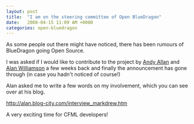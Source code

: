 ```yaml
---
layout: post
title:  "I am on the steering committee of Open BlueDragon"
date:   2008-04-15 11:09 AM +0000
categories: open-bluedragon
---
```

As some people out there might have noticed, there has been rumours of BlueDragon going Open Source.

I was asked if I would like to contribute to the project by <a href="http://www.fuzzyorange.co.uk/" title="Fuzzy Orange Ltd: ColdFusion Consultancy, Training and Support based out of Scotland">Andy Allan</a> and <a href="http://alan.blog-city.com/" title="Alan Williamson">Alan Williamson</a> a few weeks back and finally the announcement has gone through (in case you hadn't noticed of course!)

Alan asked me to write a few words on my involvement, which you can see over at his blog. 

<a href="http://alan.blog-city.com/interview_markdrew.htm" title="Open BlueDragon Steering Committee Interview Series - Mark Drew">http://alan.blog-city.com/interview_markdrew.htm</a>

A very exciting time for CFML developers!